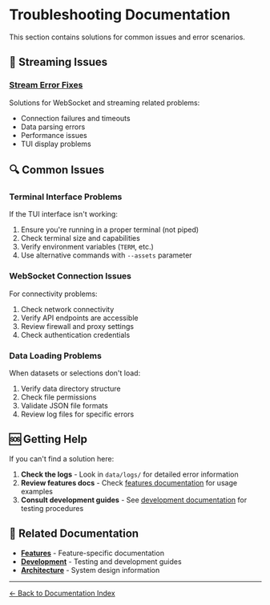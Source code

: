 # Troubleshooting Documentation

This section contains solutions for common issues and error scenarios.

## 🌊 Streaming Issues

### [Stream Error Fixes](./stream-error-fixes.md)
Solutions for WebSocket and streaming related problems:
- Connection failures and timeouts
- Data parsing errors
- Performance issues
- TUI display problems

## 🔍 Common Issues

### Terminal Interface Problems
If the TUI interface isn't working:
1. Ensure you're running in a proper terminal (not piped)
2. Check terminal size and capabilities
3. Verify environment variables (`TERM`, etc.)
4. Use alternative commands with `--assets` parameter

### WebSocket Connection Issues
For connectivity problems:
1. Check network connectivity
2. Verify API endpoints are accessible
3. Review firewall and proxy settings
4. Check authentication credentials

### Data Loading Problems
When datasets or selections don't load:
1. Verify data directory structure
2. Check file permissions
3. Validate JSON file formats
4. Review log files for specific errors

## 🆘 Getting Help

If you can't find a solution here:

1. **Check the logs** - Look in `data/logs/` for detailed error information
2. **Review features docs** - Check [features documentation](../features/) for usage examples
3. **Consult development guides** - See [development documentation](../development/) for testing procedures

## 🔗 Related Documentation

- **[Features](../features/)** - Feature-specific documentation
- **[Development](../development/)** - Testing and development guides
- **[Architecture](../architecture/)** - System design information

---

[← Back to Documentation Index](../README.md)